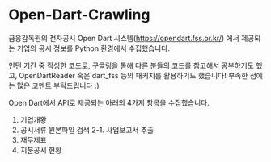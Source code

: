 # Open-Dart-Crawling
금융감독원의 전자공시 Open Dart 시스템(https://opendart.fss.or.kr/) 에서 제공되는 기업의 공시 정보를 Python 환경에서 수집했습니다.

인턴 기간 중 작성한 코드로, 구글링을 통해 다른 분들의 코드를 참고해서 공부하기도 했고, OpenDartReader 혹은 dart_fss 등의 패키지를 활용하기도 했습니다! 부족한 점에는 많은 코멘트 부탁드립니다 :)


Open Dart에서 API로 제공되는 아래의 4가지 항목을 수집했습니다.

1. 기업개황
2. 공시서류 원본파일 검색
2-1. 사업보고서 추출
3. 재무제표
4. 지분공시 현황

